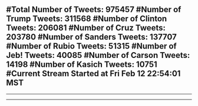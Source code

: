 #Total Number of Tweets: 975457 
#Number of Trump Tweets: 311568
#Number of Clinton Tweets: 206081
#Number of Cruz Tweets: 203780
#Number of Sanders Tweets: 137707
#Number of Rubio Tweets: 51315
#Number of Jeb! Tweets: 40085
#Number of Carson Tweets: 14198
#Number of Kasich Tweets: 10751
#Current Stream Started at Fri Feb 12 22:54:01 MST
---
---
---
